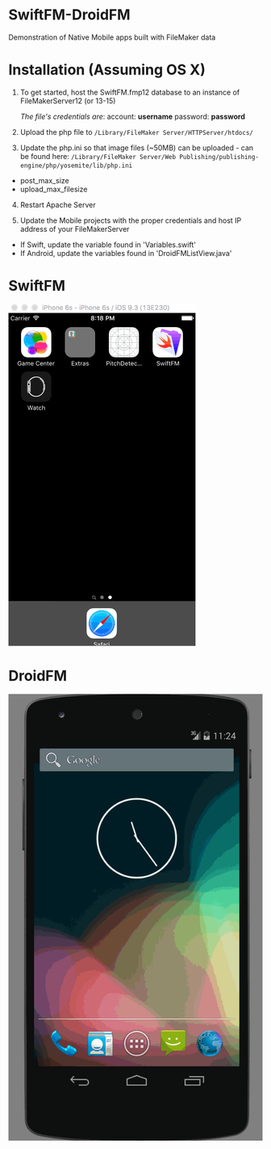 # SwiftFM-DroidFM
Demonstration of Native Mobile apps built with FileMaker data

# Installation (Assuming OS X)
1. To get started, host the SwiftFM.fmp12 database to an instance of FileMakerServer12 (or 13-15)

   *The file's credentials are*:
account: **username**
password: **password**

2. Upload the php file to `/Library/FileMaker Server/HTTPServer/htdocs/`

3. Update the php.ini so that image files (~50MB) can be uploaded - can be found here: `/Library/FileMaker Server/Web Publishing/publishing-engine/php/yosemite/lib/php.ini`
  * post_max_size
  * upload_max_filesize

4. Restart Apache Server

5. Update the Mobile projects with the proper credentials and host IP address of your FileMakerServer
  * If Swift, update the variable found in 'Variables.swift'
  * If Android, update the variables found in 'DroidFMListView.java' 

# SwiftFM
![Video Walkthrough](SwiftFM.gif)

# DroidFM
![Video Walkthrough](DroidFM.gif)

